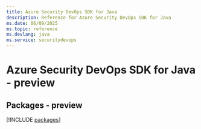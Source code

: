 ```yaml
---
title: Azure Security DevOps SDK for Java
description: Reference for Azure Security DevOps SDK for Java
ms.date: 06/09/2025
ms.topic: reference
ms.devlang: java
ms.service: securitydevops
---
```

# Azure Security DevOps SDK for Java - preview
## Packages - preview
[!INCLUDE [packages](security-devops-index.md)]